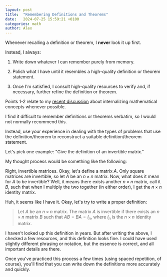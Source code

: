 ```yaml
---
layout: post
title:  "Remembering Definitions and Theorems"
date:   2024-07-25 15:59:21 +0100
categories: math
author: Alex
---
```


Whenever recalling a definition or theorem, I **never** look it up first.

Instead, I always:

1. Write down whatever I can remember purely from memory.

2. Polish what I have until it resembles a high-quality definition or theorem statement.

3. Once I'm satisfied, I consult high-quality resources to verify and, if necessary, further refine the definition or theorem.

Points 1-2 relate to my [recent discussion]() about internalizing mathematical concepts whenever possible.

I find it difficult to remember definitions or theorems verbatim, so I would not normally recommend this.

Instead, use your experience in dealing with the types of problems that use the definition/theorem to reconstruct a suitable definition/theorem statement.

Let's pick one example: "Give the definition of an invertible matrix."

My thought process would be something like the following:


Right, invertible matrices. Okay, let's define a matrix $A.$ Only square matrices are invertible, so let $A$ be an $n \times n$ matrix. Now, what does it mean for $A$ to be invertible? Well, it means there exists another $n \times n$ matrix, call it $B$, such that when I multiply the two together (in either order), I get the $n \times n$ identity matrix.


Huh, it seems like I have it. Okay, let's try to write a proper definition:

> Let $A$ be an $n \times n$ matrix. The matrix $A$ is invertible if there exists an $n \times n$ matrix $B$ such that $AB = BA = I_n,$ where $I_n$ is the $n \times n$ identity matrix.

I haven't looked up this definition in years. But after writing the above, I checked a few resources, and this definition looks fine. I could have used slightly different phrasing or notation, but the essence is correct, and all important details are there.

Once you've practiced this process a few times (using spaced repetition, of course), you'll find that you can write down the definitions more accurately and quickly.